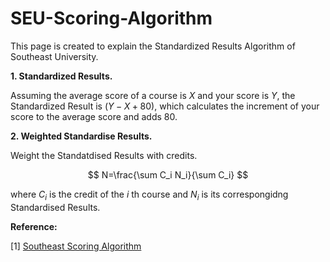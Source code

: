 # SEU-Scoring-Algorithm

This page is created to explain the Standardized Results Algorithm of Southeast University.

**1. Standardized Results.**
   
Assuming the average score of a course is $X$ and your score is $Y$, the Standardized Result is $(Y-X+80)$, which calculates the increment of your score to the average score and adds 80.

**2. Weighted Standardise Results.**

Weight the Standatdised Results with credits.

$$
N=\frac{\sum C_i N_i}{\sum C_i}
$$

where $C_i$ is the credit of the $i$ th course and $N_i$ is its correspongidng Standardised Results.

**Reference:**

[1] [Southeast Scoring Algorithm](https://seugs.seu.edu.cn/_upload/article/files/1a/d8/d8453cc24283b3b250a2756eed1f/db5ce9f9-2dde-4775-97a3-efd64c94ecd5.pdf)
